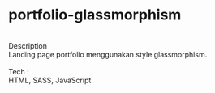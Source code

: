 # portfolio-glassmorphism
<br>
Description
<br>
Landing page portfolio menggunakan style glassmorphism.
<br>
<br>
Tech :
<br>
HTML, SASS, JavaScript
